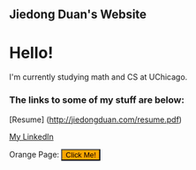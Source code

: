 ## Jiedong Duan's Website

# Hello!

I'm currently studying math and CS at UChicago. 

### The links to some of my stuff are below:

[Resume] (http://jiedongduan.com/resume.pdf)

[My LinkedIn](https://www.linkedin.com/in/jiedong-d-62415a113/)

Orange Page: <button type="button" style = "color:black; background-color:orange;"
onclick = "window.location.href = '/orange'">
	Click Me!
</button>